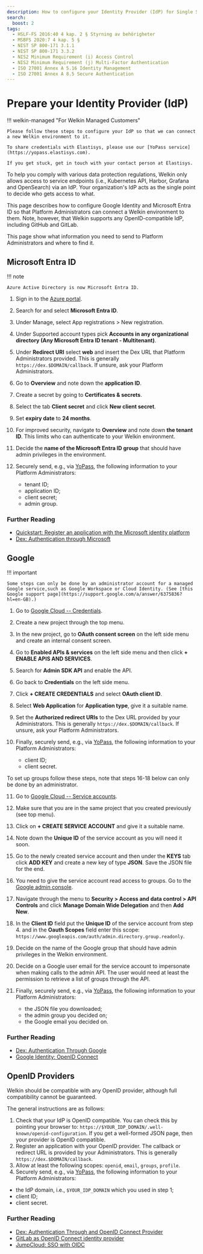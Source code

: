 ```yaml
---
description: How to configure your Identity Provider (IdP) for Single Sign-on (SSO) use in Welkin
search:
  boost: 2
tags:
  - HSLF-FS 2016:40 4 kap. 2 § Styrning av behörigheter
  - MSBFS 2020:7 4 kap. 5 §
  - NIST SP 800-171 3.1.1
  - NIST SP 800-171 3.3.2
  - NIS2 Minimum Requirement (i) Access Control
  - NIS2 Minimum Requirement (j) Multi-Factor Authentication
  - ISO 27001 Annex A 5.16 Identity Management
  - ISO 27001 Annex A 8.5 Secure Authentication
---
```


# Prepare your Identity Provider (IdP)

!!! welkin-managed "For Welkin Managed Customers"

    Please follow these steps to configure your IdP so that we can connect a new Welkin environment to it.

    To share credentials with Elastisys, please use our [YoPass service](https://yopass.elastisys.com).

    If you get stuck, get in touch with your contact person at Elastisys.

To help you comply with various data protection regulations, Welkin only allows access to service endpoints (i.e., Kubernetes API, Harbor, Grafana and OpenSearch) via an IdP.
Your organization's IdP acts as the single point to decide who gets access to what.

This page describes how to configure Google Identity and Microsoft Entra ID so that Platform Administrators can connect a Welkin environment to them.
Note, however, that Welkin supports any OpenID-compatible IdP, including GitHub and GitLab.

This page show what information you need to send to Platform Administrators and where to find it.

## Microsoft Entra ID

!!! note

    Azure Active Directory is now Microsoft Entra ID.

1. Sign in to the [Azure portal](https://portal.azure.com).
1. Search for and select **Microsoft Entra ID**.
1. Under Manage, select App registrations > New registration.
1. Under Supported account types pick **Accounts in any organizational directory (Any Microsoft Entra ID tenant - Multitenant)**.
1. Under **Redirect URI** select **web** and insert the Dex URL that Platform Administrators provided. This is generally `https://dex.$DOMAIN/callback`.
    If unsure, ask your Platform Administrators.
1. Go to **Overview** and note down the **application ID**.
1. Create a secret by going to **Certificates & secrets**.
1. Select the tab **Client secret** and click **New client secret**.
1. Set **expiry date** to **24 months**.
1. For improved security, navigate to **Overview** and note down **the tenant ID**. This limits who can authenticate to your Welkin environment.
1. Decide the **name of the Microsoft Entra ID group** that should have admin privileges in the environment.
1. Securely send, e.g., via [YoPass](https://yopass.elastisys.com), the following information to your Platform Administrators:
    <!-- markdownlint-enable ol-prefix -->
    <!-- markdownlint-enable list-marker-space -->

    - tenant ID;
    - application ID;
    - client secret;
    - admin group.

### Further Reading

- [Quickstart: Register an application with the Microsoft identity platform](https://learn.microsoft.com/en-us/entra/identity-platform/quickstart-register-app)
- [Dex: Authentication through Microsoft](https://dexidp.io/docs/connectors/microsoft/)

## Google

!!! important

    Some steps can only be done by an administrator account for a managed Google service,such as Google Workspace or Cloud Identity. (See [this Google support page](https://support.google.com/a/answer/6375836?hl=en-GB).)

1. Go to [Google Cloud -- Credentials](https://console.cloud.google.com/apis/credentials).
1. Create a new project through the top menu.
1. In the new project, go to **OAuth consent screen** on the left side menu and create an internal consent screen.
1. Go to **Enabled APIs & services** on the left side menu and then click **+ ENABLE APIS AND SERVICES**.
1. Search for **Admin SDK API** and enable the API.
1. Go back to **Credentials** on the left side menu.
1. Click **+ CREATE CREDENTIALS** and select **OAuth client ID**.
1. Select **Web Application** for **Application type**, give it a suitable name.
1. Set the **Authorized redirect URIs** to the Dex URL provided by your Administrators.
    This is generally `https://dex.$DOMAIN/callback`.
    If unsure, ask your Platform Administrators.
1. Finally, securely send, e.g., via [YoPass](https://yopass.elastisys.com), the following information to your Platform Administrators:

    - client ID;
    - client secret.

To set up groups follow these steps, note that steps 16-18 below can only be done by an administrator.

<!-- The sane_lists Markdown extension will make sure the list starts from 11. -->
<!-- markdownlint-disable ol-prefix -->
<!-- markdownlint-disable list-marker-space -->

11. Go to [Google Cloud -- Service accounts](https://console.cloud.google.com/iam-admin/serviceaccounts?orgonly=true).
12. Make sure that you are in the same project that you created previously (see top menu).
13. Click on **+ CREATE SERVICE ACCOUNT** and give it a suitable name.
14. Note down the **Unique ID** of the service account as you will need it soon.
15. Go to the newly created service account and then under the **KEYS** tab click **ADD KEY** and create a new key of type **JSON**. Save the JSON file for the end.
16. You need to give the service account read access to groups. Go to the [Google admin console](https://admin.google.com).
17. Navigate through the menu to **Security > Access and data control > API Controls** and click **Manage Domain Wide Delegation** and then **Add New**.
18. In the **Client ID** field put the **Unique ID** of the service account from step 4. and in the **Oauth Scopes** field enter this scope: `https://www.googleapis.com/auth/admin.directory.group.readonly`.
19. Decide on the name of the Google group that should have admin privileges in the Welkin environment.
20. Decide on a Google user email for the service account to impersonate when making calls to the admin API. The user would need at least the permission to retrieve a list of groups through the API.
21. Finally, securely send, e.g., via [YoPass](https://yopass.elastisys.com), the following information to your Platform Administrators:
    <!-- markdownlint-enable ol-prefix -->
    <!-- markdownlint-enable list-marker-space -->

    - the JSON file you downloaded;
    - the admin group you decided on;
    - the Google email you decided on.

### Further Reading

- [Dex: Authentication Through Google](https://dexidp.io/docs/connectors/google/)
- [Google Identity: OpenID Connect](https://developers.google.com/identity/openid-connect/openid-connect)

## OpenID Providers

Welkin should be compatible with any OpenID provider, although full compatibility cannot be guaranteed.

The general instructions are as follows:

1. Check that your IdP is OpenID compatible. You can check this by pointing your browser to: `https://$YOUR_IDP_DOMAIN/.well-known/openid-configuration`. If you get a well-formed JSON page, then your provider is OpenID compatible.
1. Register an application with your OpenID provider. The callback or redirect URL is provided by your Administrators.
    This is generally `https://dex.$DOMAIN/callback`.
1. Allow at least the following scopes: `openid`, `email`, `groups`, `profile`.
1. Securely send, e.g., via [YoPass](https://yopass.elastisys.com), the following information to your Platform Administrators:

- the IdP domain, i.e., `$YOUR_IDP_DOMAIN` which you used in step 1;
- client ID;
- client secret.

### Further Reading

- [Dex: Authentication Through and OpenID Connect Provider](https://dexidp.io/docs/connectors/oidc/)
- [GitLab as OpenID Connect identity provider](https://docs.gitlab.com/ee/integration/openid_connect_provider.html)
- [JumpCloud: SSO with OIDC](https://jumpcloud.com/support/sso-with-oidc)
